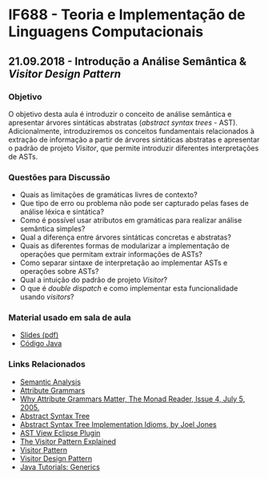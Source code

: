 # IF688 - Teoria e Implementação de Linguagens Computacionais

## 21.09.2018 - Introdução a Análise Semântica & _Visitor Design Pattern_

### Objetivo

O objetivo desta aula é introduzir o conceito de análise semântica e apresentar árvores sintáticas abstratas (_abstract syntax trees_ - AST). Adicionalmente, introduziremos os conceitos fundamentais relacionados à extração de informação a partir de árvores sintáticas abstratas e apresentar o padrão de projeto _Visitor_, que permite introduzir diferentes interpretações de ASTs.

### Questões para Discussão

- Quais as limitações de gramáticas livres de contexto?
- Que tipo de erro ou problema não pode ser capturado pelas fases de análise léxica e sintática?
- Como é possível usar atributos em gramáticas para realizar análise semântica simples?
- Qual a diferença entre árvores sintáticas concretas e abstratas?
- Quais as diferentes formas de modularizar a implementação de operações que permitam extrair informações de ASTs?
- Como separar sintaxe de interpretação ao implementar ASTs e operações sobre ASTs?
- Qual a intuição do padrão de projeto _Visitor_?
- O que é _double dispatch_ e como implementar esta funcionalidade usando _visitors_?

### Material usado em sala de aula

- [Slides (pdf)](https://drive.google.com/open?id=1AYT07Lvsk3qytTLn5f5Xc3XmDE6OjqA8)
- [Código Java](https://github.com/if688/if688.github.io/tree/master/2018-09-21/)

### Links Relacionados

- [Semantic Analysis](https://en.wikipedia.org/wiki/Semantic_analysis_(compilers))
- [Attribute Grammars](https://en.wikipedia.org/wiki/Attribute_grammar)
- [Why Attribute Grammars Matter, The Monad Reader, Issue 4, July 5, 2005.](https://wiki.haskell.org/The_Monad.Reader/Issue4/Why_Attribute_Grammars_Matter)
- [Abstract Syntax Tree](https://en.wikipedia.org/wiki/Abstract_syntax_tree)
- [Abstract Syntax Tree Implementation Idioms, by Joel Jones](http://www.hillside.net/plop/plop2003/Papers/Jones-ImplementingASTs.pdf)
- [AST View Eclipse Plugin](http://www.eclipse.org/jdt/ui/astview/index.php)
- [The Visitor Pattern Explained](https://manski.net/2013/05/the-visitor-pattern-explained/)
- [Visitor Pattern](https://en.wikipedia.org/wiki/Visitor_pattern)
- [Visitor Design Pattern](https://sourcemaking.com/design_patterns/visitor)
- [Java Tutorials: Generics](https://docs.oracle.com/javase/tutorial/java/generics/index.html)